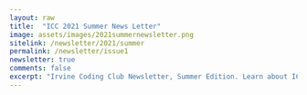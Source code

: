 ```yaml
---
layout: raw
title:  "ICC 2021 Summer News Letter"
image: assets/images/2021summernewsletter.png
sitelink: /newsletter/2021/summer
permalink: /newsletter/issue1
newsletter: true
comments: false
excerpt: "Irvine Coding Club Newsletter, Summer Edition. Learn about ICC Summer 2021 Courses"
---
```


<div id="adobe-dc-view"></div>
<script src="https://documentcloud.adobe.com/view-sdk/main.js"></script>
<script type="text/javascript">
   document.addEventListener("adobe_dc_view_sdk.ready", function()
   {
       var adobeDCView = new AdobeDC.View({clientId: "d71bb9fe8da7459394a12586123c8940", divId: "adobe-dc-view"});
       adobeDCView.previewFile(
      {
         content:   {location: {url: "assets/newsletters/2021/summer.pdf"}},
         metaData: {fileName: "ICC Newsletter 2021 Summer"}
      });
   });
</script>
